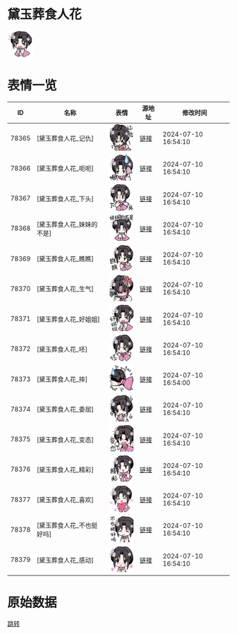 # 黛玉葬食人花

<img src="./cover.png" height="60" alt="cover" />

# 表情一览

|ID|名称|表情|源地址|修改时间|
|----|----|----|----|----|
|78365|[黛玉葬食人花_记仇]|<img src="./pic/078365_%5B黛玉葬食人花_记仇%5D.png" height="60" alt="记仇"/>|[链接](https://i0.hdslb.com/bfs/garb/a7de9ccceb5103cb4b6fb8d34db81a6e0bf5d4d9.png)|2024-07-10 16:54:10|
|78366|[黛玉葬食人花_呃呃]|<img src="./pic/078366_%5B黛玉葬食人花_呃呃%5D.png" height="60" alt="呃呃"/>|[链接](https://i0.hdslb.com/bfs/garb/7f45b622c8b42e64757e3b9c41411bb6fcaf3423.png)|2024-07-10 16:54:10|
|78367|[黛玉葬食人花_下头]|<img src="./pic/078367_%5B黛玉葬食人花_下头%5D.png" height="60" alt="下头"/>|[链接](https://i0.hdslb.com/bfs/garb/ba3f3ccda650475c91da65d5b9de4a8e48c258d3.png)|2024-07-10 16:54:10|
|78368|[黛玉葬食人花_妹妹的不是]|<img src="./pic/078368_%5B黛玉葬食人花_妹妹的不是%5D.png" height="60" alt="妹妹的不是"/>|[链接](https://i0.hdslb.com/bfs/garb/2ec30d930828a73b15a8333c8a1bf766717ec225.png)|2024-07-10 16:54:10|
|78369|[黛玉葬食人花_瞧瞧]|<img src="./pic/078369_%5B黛玉葬食人花_瞧瞧%5D.png" height="60" alt="瞧瞧"/>|[链接](https://i0.hdslb.com/bfs/garb/a5b1fcb3c807c7cc4c139ae4da5f38f44bc9c510.png)|2024-07-10 16:54:10|
|78370|[黛玉葬食人花_生气]|<img src="./pic/078370_%5B黛玉葬食人花_生气%5D.png" height="60" alt="生气"/>|[链接](https://i0.hdslb.com/bfs/garb/d422bf1fb4b00f952291e2177c31a1136a91f478.png)|2024-07-10 16:54:10|
|78371|[黛玉葬食人花_好姐姐]|<img src="./pic/078371_%5B黛玉葬食人花_好姐姐%5D.png" height="60" alt="好姐姐"/>|[链接](https://i0.hdslb.com/bfs/garb/ee93d204d9452aeb1cef5a4be9869a6836541448.png)|2024-07-10 16:54:10|
|78372|[黛玉葬食人花_呸]|<img src="./pic/078372_%5B黛玉葬食人花_呸%5D.png" height="60" alt="呸"/>|[链接](https://i0.hdslb.com/bfs/garb/da46a1e4ebaf3bd910228d8ff5fea2faad1d2316.png)|2024-07-10 16:54:10|
|78373|[黛玉葬食人花_摔]|<img src="./pic/078373_%5B黛玉葬食人花_摔%5D.png" height="60" alt="摔"/>|[链接](https://i0.hdslb.com/bfs/garb/d96e6baaef588d2dff71d6f890c25f1627830feb.png)|2024-07-10 16:54:00|
|78374|[黛玉葬食人花_委屈]|<img src="./pic/078374_%5B黛玉葬食人花_委屈%5D.png" height="60" alt="委屈"/>|[链接](https://i0.hdslb.com/bfs/garb/b0a2c63d664160f8953c85703606362f926dacbd.png)|2024-07-10 16:54:10|
|78375|[黛玉葬食人花_变态]|<img src="./pic/078375_%5B黛玉葬食人花_变态%5D.png" height="60" alt="变态"/>|[链接](https://i0.hdslb.com/bfs/garb/f73a42df003398a1d5abd8e0476a6a8988dfaf33.png)|2024-07-10 16:54:10|
|78376|[黛玉葬食人花_精彩]|<img src="./pic/078376_%5B黛玉葬食人花_精彩%5D.png" height="60" alt="精彩"/>|[链接](https://i0.hdslb.com/bfs/garb/2c9a665381ecd55a5f1c262ffa92329ced9f76c1.png)|2024-07-10 16:54:10|
|78377|[黛玉葬食人花_喜欢]|<img src="./pic/078377_%5B黛玉葬食人花_喜欢%5D.png" height="60" alt="喜欢"/>|[链接](https://i0.hdslb.com/bfs/garb/7910b8430a9566e2b431a81d2bf6f2acf7a3c922.png)|2024-07-10 16:54:10|
|78378|[黛玉葬食人花_不也挺好吗]|<img src="./pic/078378_%5B黛玉葬食人花_不也挺好吗%5D.png" height="60" alt="不也挺好吗"/>|[链接](https://i0.hdslb.com/bfs/garb/18de10c9df0647a8775b09e1d58994342afad297.png)|2024-07-10 16:54:10|
|78379|[黛玉葬食人花_感动]|<img src="./pic/078379_%5B黛玉葬食人花_感动%5D.png" height="60" alt="感动"/>|[链接](https://i0.hdslb.com/bfs/garb/f011a42de5b0957cb54d0206a136450280c466c5.png)|2024-07-10 16:54:10|

# 原始数据

[跳转](./raw.json)

